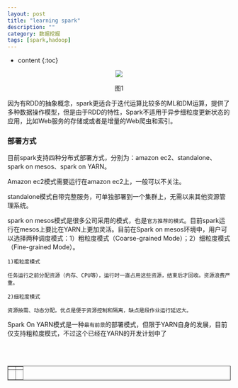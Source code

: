 ```yaml
---
layout: post
title: "learning spark"
description: ""
category: 数据挖掘
tags: [spark,hadoop]
---
```

* content
{:toc}



<div align="center">

<img src="http://www.360sdn.com/uploadfile/2015/0330/20150330011728778.jpg" >
<p>图1</p>
</div>

因为有RDD的抽象概念，spark更适合于迭代运算比较多的ML和DM运算，提供了多种数据操作模型，但是由于RDD的特性，Spark不适用于异步细粒度更新状态的应用，比如Web服务的存储或或者是增量的Web爬虫和索引。

### 部署方式

目前spark支持四种分布式部署方式，分别为：amazon ec2、standalone、spark on mesos、spark on YARN。

Amazon ec2模式需要运行在amazon ec2上，一般可以不关注。

standalone模式自带完整服务，可单独部署到一个集群上，无需以来其他资源管理系统。

spark on mesos模式是很多公司采用的模式，也是`官方推荐的模式`。目前spark运行在mesos上要比在YARN上更加灵活。目前在Spark on mesos环境中，用户可以选择两种调度模式：1）粗粒度模式（Coarse-grained Mode）；2）细粒度模式（Fine-grained Mode）。

```
1)粗粒度模式

任务运行之前分配资源（内存、CPU等），运行时一直占用这些资源，结束后才回收。资源浪费严重。

2)细粒度模式

资源按需、动态分配。优点是便于资源控制和隔离，缺点是段作业运行延迟大。
```

Spark On YARN模式是一种`最有前景`的部署模式，但限于YARN自身的发展，目前仅支持粗粒度模式，不过这个已经在YARN的开发计划中了

<div align="center"><table style="text-align: center; width: 100%;" border="1" cellpadding="1" cellspacing="1">

<tr>
<td><img src=""></td>
<td><img src=""></td>
</tr>

<tr>
<td><p><small><b> </b></small></p></td>
<td><p><small><b> </b></small></p></td>
</tr>

<br><br></table></div>
